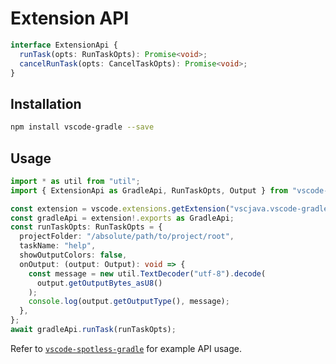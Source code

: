 # Extension API

```ts
interface ExtensionApi {
  runTask(opts: RunTaskOpts): Promise<void>;
  cancelRunTask(opts: CancelTaskOpts): Promise<void>;
}
```

## Installation

```bash
npm install vscode-gradle --save
```

## Usage

```ts
import * as util from "util";
import { ExtensionApi as GradleApi, RunTaskOpts, Output } from "vscode-gradle";

const extension = vscode.extensions.getExtension("vscjava.vscode-gradle");
const gradleApi = extension!.exports as GradleApi;
const runTaskOpts: RunTaskOpts = {
  projectFolder: "/absolute/path/to/project/root",
  taskName: "help",
  showOutputColors: false,
  onOutput: (output: Output): void => {
    const message = new util.TextDecoder("utf-8").decode(
      output.getOutputBytes_asU8()
    );
    console.log(output.getOutputType(), message);
  },
};
await gradleApi.runTask(runTaskOpts);
```

Refer to
[`vscode-spotless-gradle`](https://github.com/badsyntax/vscode-spotless-gradle)
for example API usage.

